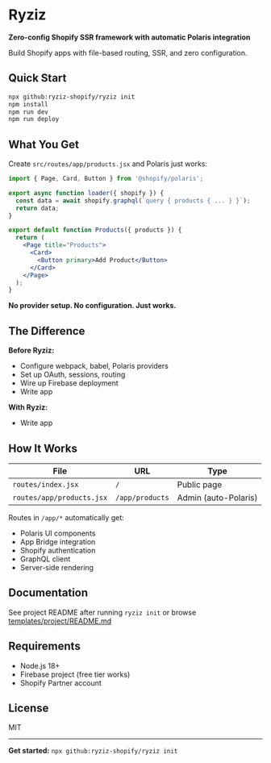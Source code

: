 # Ryziz

**Zero-config Shopify SSR framework with automatic Polaris integration**

Build Shopify apps with file-based routing, SSR, and zero configuration.

## Quick Start

```bash
npx github:ryziz-shopify/ryziz init
npm install
npm run dev
npm run deploy
```

## What You Get

Create `src/routes/app/products.jsx` and Polaris just works:

```jsx
import { Page, Card, Button } from '@shopify/polaris';

export async function loader({ shopify }) {
  const data = await shopify.graphql(`query { products { ... } }`);
  return data;
}

export default function Products({ products }) {
  return (
    <Page title="Products">
      <Card>
        <Button primary>Add Product</Button>
      </Card>
    </Page>
  );
}
```

**No provider setup. No configuration. Just works.**

## The Difference

**Before Ryziz:**
- Configure webpack, babel, Polaris providers
- Set up OAuth, sessions, routing
- Wire up Firebase deployment
- Write app

**With Ryziz:**
- Write app

## How It Works

| File | URL | Type |
|------|-----|------|
| `routes/index.jsx` | `/` | Public page |
| `routes/app/products.jsx` | `/app/products` | Admin (auto-Polaris) |

Routes in `/app/*` automatically get:
- Polaris UI components
- App Bridge integration
- Shopify authentication
- GraphQL client
- Server-side rendering

## Documentation

See project README after running `ryziz init` or browse [templates/project/README.md](./templates/project/README.md)

## Requirements

- Node.js 18+
- Firebase project (free tier works)
- Shopify Partner account

## License

MIT

---

**Get started:** `npx github:ryziz-shopify/ryziz init`
